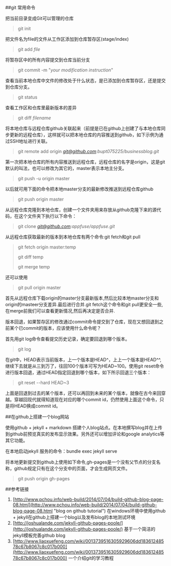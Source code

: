 ﻿##git 常用命令

把当前目录变成Git可以管理的仓库

> git init

把文件名为file的文件从工作区添加到仓库暂存区(stage/index)

> git add *file*

将暂存区中的所有内容提交到仓库当前分支

> git commit -m "*your modification instruction*"

查看当前本地仓库中文件的修改处于什么状态，是已添加到仓库暂存区，还是提交到仓库分支。

> git status


查看工作区和仓库里最新版本的差异

> git diff *filename*

将本地仓库与远程仓库github关联起来（前提是已在github上创建了与本地仓库同步更新的远程仓库），这样就可以把本地仓库的内容推送到github，如下示例为通过SSH地址进行关联。

> git remote add origin *git@github.com:bupt075225/businessblog.git*

第一次把本地仓库的所有内容推送到远程仓库，远程仓库的名字是origin，这是git默认的叫法，也可以修改为其它的，master表示本地主分支。

> git push -u origin master

以后就可用下面的命令把本地master分支的最新修改推送到远程仓库github


> git push origin master

 
从远程仓库克隆到本地仓库，创建一个文件夹用来存放从github克隆下来的源代码，在这个文件夹下执行以下命令：

> git clone *git@github.com:appfuse/appfuse.git*

从远程仓库获取最新的版本到本地仓库有两个命令:git fetch和git pull

> git fetch origin master:temp
> 
> git diff temp
> 
> git merge temp

还可以使用

> git pull origin master

首先从远程仓库下载origin的master分支最新版本,然后比较本地master分支和origin的masteer分支差异.最后进行合并.git fetch这个命令和git pull更安全一些,在merge前我们可以查看更新情况,然后再决定是否合并.

版本回退，如果暂存区的修改通过commit命令提交到了仓库，现在又想回退到之前某个已commit的版本，应该使用什么命令呢？

首先用git log命令查看提交历史记录，确定要回退到哪个版本。

> git log

在git中，HEAD表示当前版本，上一个版本是HEAD^，上上一个版本是HEAD^^,继续下去就是从三到万了，往回100个版本可写为HEAD~100。使用git reset命令进行版本回退，通过HEAD指定回退到哪个版本，如下所示回退三个版本：

> git reset --hard HEAD~3

上面是回退到过去的某个版本，还可以再回到未来的某个版本，就像在古今来回穿越。穿越回现代就得知道现在对应的哪个commit id，仍然使用上面这个命令，只是将HEAD换成commit id。

##在github上搭建一个blog网站

使用github + jekyll + markdown 搭建个人blog站点。在本地撰写blog并在上传到github前预览真实的发布显示效果。另外还可以增加评论和google analytics等其它功能。

在本地启动jekyll 服务的命令：bundle exec jekyll serve

将本地更新提交到github上使用如下命令,gh-pages是一个没有父节点的分支名称，github规定只有在这个分支中的页面，才会生成网页文件。

> git push origin gh-pages

##参考链接

1. [http://www.pchou.info/web-build/2014/07/04/build-github-blog-page-08.html](http://www.pchou.info/web-build/2014/07/04/build-github-blog-page-08.html "blog on github tutorial") 在windows环境中使用github + jekyll在github上搭建一个blog以及发布blog的本地测试环境
2. [http://joshualande.com/jekyll-github-pages-poole/](http://joshualande.com/jekyll-github-pages-poole/)  基于一个简洁的jekyll模板完善github blog
3. [http://www.liaoxuefeng.com/wiki/0013739516305929606dd18361248578c67b8067c8c017b000](http://www.liaoxuefeng.com/wiki/0013739516305929606dd18361248578c67b8067c8c017b000)  一个介绍git的学习教程


